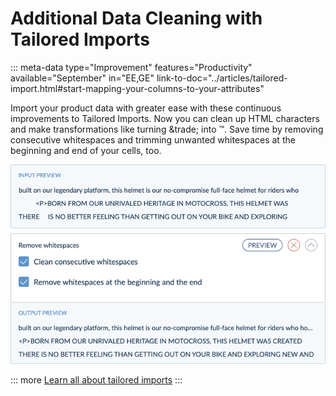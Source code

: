 # Additional Data Cleaning with Tailored Imports
::: meta-data type="Improvement" features="Productivity" available="September" in="EE,GE" link-to-doc="../articles/tailored-import.html#start-mapping-your-columns-to-your-attributes"

Import your product data with greater ease with these continuous improvements to Tailored Imports. Now you can clean up HTML characters and make transformations like turning \&trade; into ™. Save time by removing consecutive whitespaces and trimming unwanted whitespaces at the beginning and end of your cells, too.

![Tailored Import Remove Whitespaces](../img/Tailored-Import_Operation_Remove-whitespaces.png)

::: more
[Learn all about tailored imports](../articles/tailored-import.html#overview)
:::
